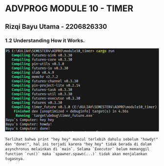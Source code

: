 # ADVPROG MODULE 10 - TIMER
## Rizqi Bayu Utama - 2206826330

### 1.2 Understanding How it Works.
![](assets/img/1.2.png)

    Terlihat bahwa print "hey hey" muncul terlebih dahulu sebelum "howdy!" dan "done!", hal ini terjadi karena "hey hey" tidak berada di dalam asynchronus melainkan di `main`. Selama `Executor` belum memanggil function `run()` maka `spawner.spawn(...)` tidak akan menjalankan tugasnya.
